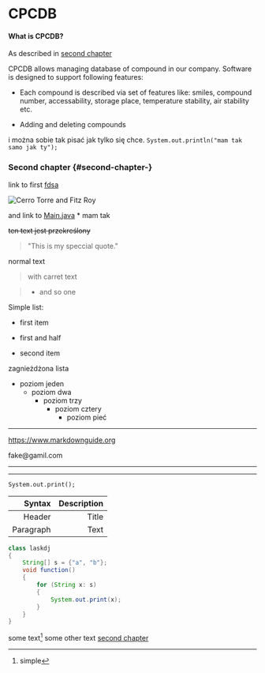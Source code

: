 # CPCDB 

#### What is CPCDB?
As described in [second chapter](#second-chapter-second-chapter-)




CPCDB allows managing database of compound in our company. Software is designed to support following 
features:

- Each compound is described via set of features like: smiles, compound number, accessability, 
storage place, temperature stability, air stability etc. 

- Adding and deleting compounds

i można sobie tak pisać jak tylko się chce.
```System.out.println("mam tak samo jak ty");```

### Second chapter {#second-chapter-}
link to first [fdsa](#what-is-cpcdb)


![[Cerro Torre and Fitz Roy][mainJava]](src/main/res/images/256304_large71892.jpg)

and link to [Main.java][mainJava] \* mam tak 

~~ten text jest przekreślony~~

> "This is my speccial quote."

normal text

> with carret text

> - and so one

Simple list:

* first item
- first and half
* second item

zagnieżdżona lista

* poziom jeden
  * poziom dwa
    * poziom trzy
      * poziom cztery
        * poziom pieć
        

___

<https://www.markdownguide.org>

<html>fake@gamil.com</html>

***

---
        
`System.out.print();`

| Syntax      | Description |
| -----------: | -----------: |
| Header      | Title       |
| Paragraph   | Text        |

```java
class laskdj
{
    String[] s = {"a", "b"};
    void function()
    {
        for (String x: s)
        {
            System.out.print(x);
        }        
    }    
}
```

some text[^1] some other text [second chapter](#cpcdb)

[secondLink]: README.md
[mainJava]: src/main/com/github/malyszaryczlowiek/cpcdb/Main.java
[^1]: simple

[#second]: #second